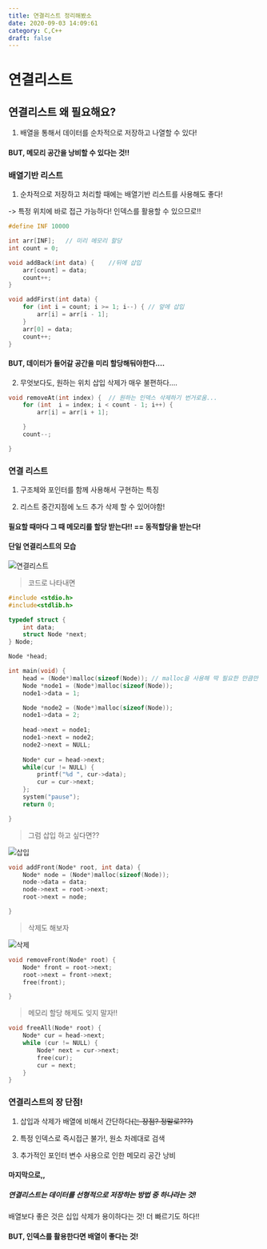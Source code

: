 ```yaml
---
title: 연결리스트 정리해봤소
date: 2020-09-03 14:09:61
category: C,C++
draft: false
---
```

# 연결리스트



## 연결리스트 왜 필요해요?

1) 배열을 통해서 데이터를 순차적으로 저장하고 나열할 수 있다!

#### BUT, 메모리 공간을 낭비할 수 있다는 것!!

 



### 배열기반 리스트

1) 순차적으로 저장하고 처리할 때에는 배열기반 리스트를 사용해도 좋다!

 -> 특정 위치에 바로 접근 가능하다!  인덱스를 활용할 수 있으므로!!

``` c
#define INF 10000

int arr[INF];	// 미리 메모리 할당
int count = 0;

void addBack(int data) {	//뒤에 삽입
	arr[count] = data;
	count++;
}

void addFirst(int data) {
	for (int i = count; i >= 1; i--) { // 앞에 삽입
		arr[i] = arr[i - 1];
	}
	arr[0] = data;
	count++;
}
```

#### BUT, 데이터가 들어갈 공간을 미리 할당해둬야한다....

2) 무엇보다도, 원하는 위치 삽입 삭제가 매우 불편하다....

```c
void removeAt(int index) {	// 원하는 인덱스 삭제하기 번거로움...
	for (int  i = index; i < count - 1; i++) {
		arr[i] = arr[i + 1];

	}
	count--;

}
```





### 연결 리스트

1) 구조체와 포인터를 함께 사용해서 구현하는 특징

2) 리스트 중간지점에 노드 추가 삭제 할 수 있어야함!

#### 필요할 때마다 그 때 메모리를 할당 받는다!! == 동적할당을 받는다!



#### 단일 연결리스트의 모습

![연결리스트](https://user-images.githubusercontent.com/68044188/92090532-81069f80-ee0a-11ea-967f-357376d40de6.png)



 

> 코드로 나타내면

```c
#include <stdio.h>
#include<stdlib.h>

typedef struct {
	int data;
	struct Node *next;
} Node;

Node *head;

int main(void) {
	head = (Node*)malloc(sizeof(Node)); // malloc을 사용해 딱 필요한 만큼만 메모리 할당
	Node *node1 = (Node*)malloc(sizeof(Node));
	node1->data = 1;

	Node *node2 = (Node*)malloc(sizeof(Node));
	node1->data = 2;
	
	head->next = node1;
	node1->next = node2;
	node2->next = NULL;
	
	Node* cur = head->next;
	while(cur != NULL) {
		printf("%d ", cur->data);
		cur = cur->next;
	};
	system("pause");
	return 0; 

}
```



> 그럼 삽입 하고 싶다면??

![삽입](https://user-images.githubusercontent.com/68044188/92090552-8532bd00-ee0a-11ea-9e04-05426dc34e9c.png)


```c
void addFront(Node* root, int data) {
	Node* node = (Node*)malloc(sizeof(Node));
	node->data = data;
	node->next = root->next;
	root->next = node;

}
```



> 삭제도 해보자

![삭제](https://user-images.githubusercontent.com/68044188/92090567-87951700-ee0a-11ea-8322-489fbf480b64.png)

```c
void removeFront(Node* root) {
	Node* front = root->next;
	root->next = front->next;
	free(front);

}
```



> 메모리 할당 해제도 잊지 말자!!

```c
void freeAll(Node* root) {
	Node* cur = head->next;
	while (cur != NULL) {
		Node* next = cur->next;
		free(cur);
		cur = next;
	}
}
```





### 연결리스트의 장 단점!

1) 삽입과 삭제가 배열에 비해서 간단하다<s>(는 장점? 정말로???)</s>

2) 특정 인덱스로 즉시접근 불가!, 원소 차례대로 검색

3) 추가적인 포인터 변수 사용으로 인한 메모리 공간 낭비





#### 마지막으로,,

##### 연결리스트는 데이터를 선형적으로 저장하는 방법 중 하나라는 것!

배열보다 좋은 것은 십입 삭제가 용이하다는 것! 더 빠르기도 하다!!

#### BUT,  인덱스를 활용한다면 배열이 좋다는 것!




